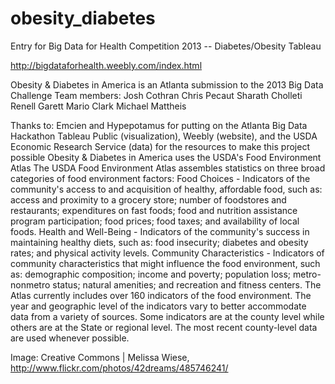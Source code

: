 # obesity_diabetes
Entry for Big Data for Health Competition 2013 -- Diabetes/Obesity Tableau

http://bigdataforhealth.weebly.com/index.html

Obesity & Diabetes in America is an Atlanta submission to the 2013 Big Data Challenge
Team members:
Josh Cothran
Chris Pecaut
Sharath Cholleti
Renell Garett
Mario Clark
Michael Mattheis

Thanks to:
Emcien and Hypepotamus for putting on the Atlanta Big Data Hackathon
Tableau Public (visualization), Weebly (website), and the USDA Economic Research Service (data) for the resources to make this project possible
Obesity & Diabetes in America uses the USDA's Food Environment Atlas
The USDA Food Environment Atlas assembles statistics on three broad categories of food environment factors:
Food Choices - Indicators of the community's access to and acquisition of healthy, affordable food, such as: access and proximity to a grocery store; number of foodstores and restaurants; expenditures on fast foods; food and nutrition assistance program participation; food prices; food taxes; and availability of local foods.
Health and Well-Being - Indicators of the community's success in maintaining healthy diets, such as: food insecurity; diabetes and obesity rates; and physical activity levels.
Community Characteristics - Indicators of community characteristics that might influence the food environment, such as: demographic composition; income and poverty; population loss; metro-nonmetro status; natural amenities; and recreation and fitness centers.
The Atlas currently includes over 160 indicators of the food environment. The year and geographic level of the indicators vary to better accommodate data from a variety of sources. Some indicators are at the county level while others are at the State or regional level. The most recent county-level data are used whenever possible.

Image: Creative Commons | Melissa Wiese, http://www.flickr.com/photos/42dreams/485746241/
